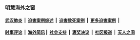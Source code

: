 
### 明慧海外之窗

####  [武汉肺炎](indexes/365.md?t=03060900) &nbsp;|&nbsp;  [迫害案例综述](indexes/328.md?t=03060900) &nbsp;|&nbsp; [迫害致死案例](indexes/277.md?t=03060900)  &nbsp;|&nbsp; [更多迫害案例](indexes/81.md?t=03060900)  &nbsp;|&nbsp; 
####  [时事评论](indexes/19.md?t=03060900) &nbsp;|&nbsp; [海外简讯](indexes/245.md?t=03060900)&nbsp;|&nbsp;  [社会支持](indexes/140.md?t=03060900) &nbsp;|&nbsp; [褒奖决议](indexes/282.md?t=03060900) &nbsp;|&nbsp; [社区报道](indexes/91.md?t=03060900)  &nbsp;|&nbsp; [天人之间](indexes/78.md?t=03060900) 

